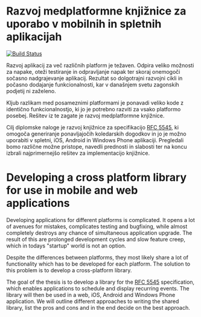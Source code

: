 # Razvoj medplatformne knjižnice za uporabo v mobilnih in spletnih aplikacijah

[![Build Status](https://travis-ci.org/mihahribar/thesis.png?branch=master)](https://travis-ci.org/mihahribar/thesis)

Razvoj aplikacij za več različnih platform je težaven. Odpira veliko možnosti za napake, oteži testiranje in odpravljanje napak ter skoraj onemogoči sočasno nadgrajevanje aplikacij. Rezultat so dolgotrajni razvojni cikli in počasno dodajanje funkcionalnosti, kar v današnjem svetu zagonskih podjetij ni zaželeno.

Kljub razlikam med posameznimi platformami je ponavadi veliko kode z identično funkcionalnostjo, ki jo je potrebno razviti za vsako platformo posebej. Rešitev iz te zagate je razvoj medplatformne knjižnice.

Cilj diplomske naloge je razvoj knjižnice za specifikacijo [RFC 5545](https://tools.ietf.org/html/rfc5545#section-3.3.10), ki omogoča generiranje ponavljajočih koledarskih dogodkov in jo je možno uporabiti v spletni, iOS, Android in Windows Phone aplikaciji. Pregledali bomo različne možne pristope, navedli prednosti in slabosti ter na koncu izbrali najprimernejšo rešitev za implementacijo knjižnice.

# Developing a cross platform library for use in mobile and web applications

Developing applications for different platforms is complicated. It opens a lot of avenues for mistakes, complicates testing and bugfixing, while almost completely destroys any chance of simultaneous application upgrade. The result of this are prolonged development cycles and slow feature creep, which in todays "startup" world is not an option.

Despite the differences between platforms, they most likely share a lot of functionality which has to be developed for each platform. The solution to this problem is to develop a cross-platform library.

The goal of the thesis is to develop a library for the [RFC 5545](https://tools.ietf.org/html/rfc5545#section-3.3.10) specification, which enables applications to schedule and display recurring events. The library will then be used in a web, iOS, Android and Windows Phone application. We will outline different approaches to writing the shared library, list the pros and cons and in the end decide on the best approach.

